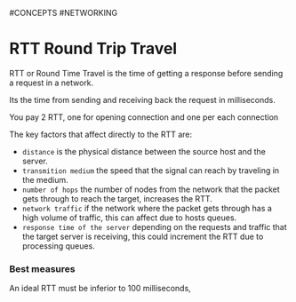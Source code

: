 #CONCEPTS #NETWORKING 

# RTT Round Trip Travel

RTT or Round Time Travel is the time of getting a response before sending a request in a network. 

Its the time from sending and receiving back the request in milliseconds. 

You pay 2 RTT, one for opening connection and one per each connection

The key factors that affect directly to the RTT are:

* `distance` is the physical distance between the source host and the server. 
* `transmition medium` the speed that the signal can reach by traveling in the medium. 
* `number of hops` the number of nodes from the network that the packet gets through to reach the target, increases the RTT. 
* `network traffic` if the network where the packet gets through has a high volume of traffic, this can affect due to hosts queues. 
* `response time of the server` depending on the requests and traffic that the target server is receiving, this could increment the RTT due to processing queues. 


### Best measures

An ideal RTT must be inferior to 100 milliseconds, 